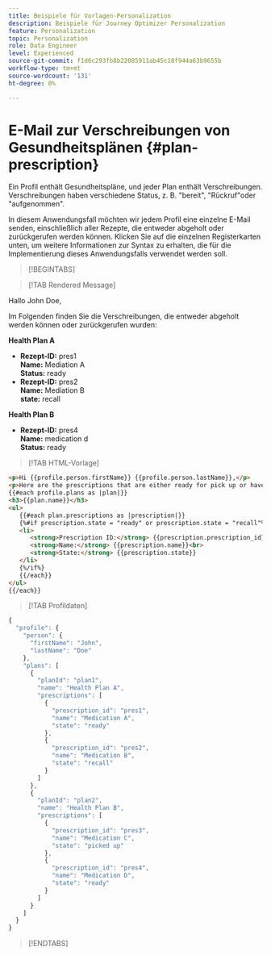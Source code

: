```yaml
---
title: Beispiele für Vorlagen-Personalization
description: Beispiele für Journey Optimizer Personalization
feature: Personalization
topic: Personalization
role: Data Engineer
level: Experienced
source-git-commit: f1d6c293fb8b22085911ab45c18f944a63b9655b
workflow-type: tm+mt
source-wordcount: '131'
ht-degree: 0%

---
```



# E-Mail zur Verschreibungen von Gesundheitsplänen {#plan-prescription}

Ein Profil enthält Gesundheitspläne, und jeder Plan enthält Verschreibungen. Verschreibungen haben verschiedene Status, z. B. &quot;bereit&quot;, &quot;Rückruf&quot;oder &quot;aufgenommen&quot;.

In diesem Anwendungsfall möchten wir jedem Profil eine einzelne E-Mail senden, einschließlich aller Rezepte, die entweder abgeholt oder zurückgerufen werden können. Klicken Sie auf die einzelnen Registerkarten unten, um weitere Informationen zur Syntax zu erhalten, die für die Implementierung dieses Anwendungsfalls verwendet werden soll.

>[!BEGINTABS]

>[!TAB Rendered Message]

<p>Hallo John Doe,</p>
<p>Im Folgenden finden Sie die Verschreibungen, die entweder abgeholt werden können oder zurückgerufen wurden:</p>

**Health Plan A**

<ul>

<li>
      <strong>Rezept-ID:</strong> pres1<br>
      <strong>Name:</strong> Mediation A<br>
      <strong>Status:</strong> ready
   </li>

<li>
      <strong>Rezept-ID:</strong> pres2<br>
      <strong>Name:</strong> Mediation B<br>
      <strong>state:</strong> recall
   </li>

</ul>

**Health Plan B**

<ul>

<li>
      <strong>Rezept-ID:</strong> pres4<br>
      <strong>Name:</strong> medication d<br>
      <strong>Status:</strong> ready
   </li>

</ul>

>[!TAB HTML-Vorlage]

```html
<p>Hi {{profile.person.firstName}} {{profile.person.lastName}},</p>
<p>Here are the prescriptions that are either ready for pick up or have been recalled:</p>
{{#each profile.plans as |plan|}}
<h3>{{plan.name}}</h3>
<ul>
   {{#each plan.prescriptions as |prescription|}}
   {%#if prescription.state = "ready" or prescription.state = "recall"%}
   <li>
      <strong>Prescription ID:</strong> {{prescription.prescription_id}}<br>
      <strong>Name:</strong> {{prescription.name}}<br>
      <strong>State:</strong> {{prescription.state}}
   </li>
   {%/if%}
   {{/each}}
</ul>
{{/each}}
```

>[!TAB Profildaten]

```javascript
{
  "profile": {
    "person": {
      "firstName": "John",
      "lastName": "Doe"
    },
    "plans": [
      {
        "planId": "plan1",
        "name": "Health Plan A",
        "prescriptions": [
          {
            "prescription_id": "pres1",
            "name": "Medication A",
            "state": "ready"
          },
          {
            "prescription_id": "pres2",
            "name": "Medication B",
            "state": "recall"
          }
        ]
      },
      {
        "planId": "plan2",
        "name": "Health Plan B",
        "prescriptions": [
          {
            "prescription_id": "pres3",
            "name": "Medication C",
            "state": "picked up"
          },
          {
            "prescription_id": "pres4",
            "name": "Medication D",
            "state": "ready"
          }
        ]
      }
    ]
  }
}
```

>[!ENDTABS]
